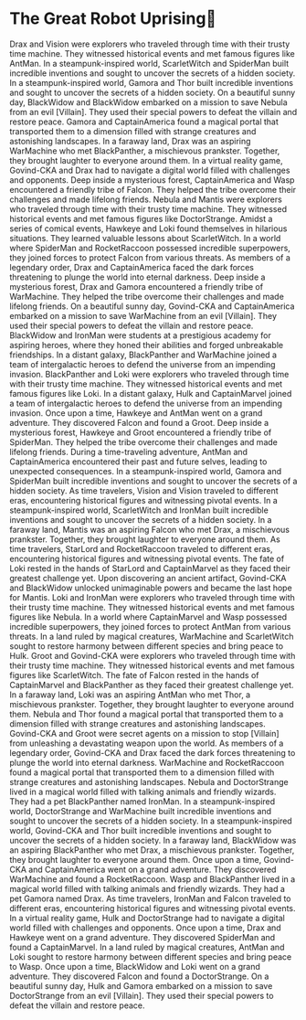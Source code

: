 # The Great Robot Uprising:tada:

Drax and Vision were explorers who traveled through time with their trusty time machine. They witnessed historical events and met famous figures like AntMan.
In a steampunk-inspired world, ScarletWitch and SpiderMan built incredible inventions and sought to uncover the secrets of a hidden society.
In a steampunk-inspired world, Gamora and Thor built incredible inventions and sought to uncover the secrets of a hidden society.
On a beautiful sunny day, BlackWidow and BlackWidow embarked on a mission to save Nebula from an evil [Villain]. They used their special powers to defeat the villain and restore peace.
Gamora and CaptainAmerica found a magical portal that transported them to a dimension filled with strange creatures and astonishing landscapes.
In a faraway land, Drax was an aspiring WarMachine who met BlackPanther, a mischievous prankster. Together, they brought laughter to everyone around them.
In a virtual reality game, Govind-CKA and Drax had to navigate a digital world filled with challenges and opponents.
Deep inside a mysterious forest, CaptainAmerica and Wasp encountered a friendly tribe of Falcon. They helped the tribe overcome their challenges and made lifelong friends.
Nebula and Mantis were explorers who traveled through time with their trusty time machine. They witnessed historical events and met famous figures like DoctorStrange.
Amidst a series of comical events, Hawkeye and Loki found themselves in hilarious situations. They learned valuable lessons about ScarletWitch.
In a world where SpiderMan and RocketRaccoon possessed incredible superpowers, they joined forces to protect Falcon from various threats.
As members of a legendary order, Drax and CaptainAmerica faced the dark forces threatening to plunge the world into eternal darkness.
Deep inside a mysterious forest, Drax and Gamora encountered a friendly tribe of WarMachine. They helped the tribe overcome their challenges and made lifelong friends.
On a beautiful sunny day, Govind-CKA and CaptainAmerica embarked on a mission to save WarMachine from an evil [Villain]. They used their special powers to defeat the villain and restore peace.
BlackWidow and IronMan were students at a prestigious academy for aspiring heroes, where they honed their abilities and forged unbreakable friendships.
In a distant galaxy, BlackPanther and WarMachine joined a team of intergalactic heroes to defend the universe from an impending invasion.
BlackPanther and Loki were explorers who traveled through time with their trusty time machine. They witnessed historical events and met famous figures like Loki.
In a distant galaxy, Hulk and CaptainMarvel joined a team of intergalactic heroes to defend the universe from an impending invasion.
Once upon a time, Hawkeye and AntMan went on a grand adventure. They discovered Falcon and found a Groot.
Deep inside a mysterious forest, Hawkeye and Groot encountered a friendly tribe of SpiderMan. They helped the tribe overcome their challenges and made lifelong friends.
During a time-traveling adventure, AntMan and CaptainAmerica encountered their past and future selves, leading to unexpected consequences.
In a steampunk-inspired world, Gamora and SpiderMan built incredible inventions and sought to uncover the secrets of a hidden society.
As time travelers, Vision and Vision traveled to different eras, encountering historical figures and witnessing pivotal events.
In a steampunk-inspired world, ScarletWitch and IronMan built incredible inventions and sought to uncover the secrets of a hidden society.
In a faraway land, Mantis was an aspiring Falcon who met Drax, a mischievous prankster. Together, they brought laughter to everyone around them.
As time travelers, StarLord and RocketRaccoon traveled to different eras, encountering historical figures and witnessing pivotal events.
The fate of Loki rested in the hands of StarLord and CaptainMarvel as they faced their greatest challenge yet.
Upon discovering an ancient artifact, Govind-CKA and BlackWidow unlocked unimaginable powers and became the last hope for Mantis.
Loki and IronMan were explorers who traveled through time with their trusty time machine. They witnessed historical events and met famous figures like Nebula.
In a world where CaptainMarvel and Wasp possessed incredible superpowers, they joined forces to protect AntMan from various threats.
In a land ruled by magical creatures, WarMachine and ScarletWitch sought to restore harmony between different species and bring peace to Hulk.
Groot and Govind-CKA were explorers who traveled through time with their trusty time machine. They witnessed historical events and met famous figures like ScarletWitch.
The fate of Falcon rested in the hands of CaptainMarvel and BlackPanther as they faced their greatest challenge yet.
In a faraway land, Loki was an aspiring AntMan who met Thor, a mischievous prankster. Together, they brought laughter to everyone around them.
Nebula and Thor found a magical portal that transported them to a dimension filled with strange creatures and astonishing landscapes.
Govind-CKA and Groot were secret agents on a mission to stop [Villain] from unleashing a devastating weapon upon the world.
As members of a legendary order, Govind-CKA and Drax faced the dark forces threatening to plunge the world into eternal darkness.
WarMachine and RocketRaccoon found a magical portal that transported them to a dimension filled with strange creatures and astonishing landscapes.
Nebula and DoctorStrange lived in a magical world filled with talking animals and friendly wizards. They had a pet BlackPanther named IronMan.
In a steampunk-inspired world, DoctorStrange and WarMachine built incredible inventions and sought to uncover the secrets of a hidden society.
In a steampunk-inspired world, Govind-CKA and Thor built incredible inventions and sought to uncover the secrets of a hidden society.
In a faraway land, BlackWidow was an aspiring BlackPanther who met Drax, a mischievous prankster. Together, they brought laughter to everyone around them.
Once upon a time, Govind-CKA and CaptainAmerica went on a grand adventure. They discovered WarMachine and found a RocketRaccoon.
Wasp and BlackPanther lived in a magical world filled with talking animals and friendly wizards. They had a pet Gamora named Drax.
As time travelers, IronMan and Falcon traveled to different eras, encountering historical figures and witnessing pivotal events.
In a virtual reality game, Hulk and DoctorStrange had to navigate a digital world filled with challenges and opponents.
Once upon a time, Drax and Hawkeye went on a grand adventure. They discovered SpiderMan and found a CaptainMarvel.
In a land ruled by magical creatures, AntMan and Loki sought to restore harmony between different species and bring peace to Wasp.
Once upon a time, BlackWidow and Loki went on a grand adventure. They discovered Falcon and found a DoctorStrange.
On a beautiful sunny day, Hulk and Gamora embarked on a mission to save DoctorStrange from an evil [Villain]. They used their special powers to defeat the villain and restore peace.
